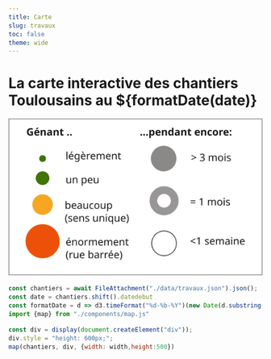 ```yaml
---
title: Carte
slug: travaux
toc: false
theme: wide
---
```


# La carte interactive des chantiers Toulousains au ${formatDate(date)}

![](./legend.svg)
```js
const chantiers = await FileAttachment("./data/travaux.json").json();
const date = chantiers.shift().datedebut
const formatDate = d => d3.timeFormat("%d-%b-%Y")(new Date(d.substring(0,10)))
import {map} from "./components/map.js"
```

```js
const div = display(document.createElement("div"));
div.style = "height: 600px;";
map(chantiers, div, {width: width,height:500})
```


